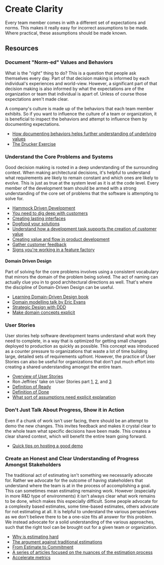 # Create Clarity

Every team member comes in with a different set of expectations and norms. This makes it really easy for incorrect assumptions to be made. Where practical, these assumptions should be made known.

## Resources

### Document "Norm-ed" Values and Behaviors

What is the "right" thing to do? This is a question that people ask themselves every day. Part of that decision making is informed by each individual's experiences and world-view. However, a significant part of that decision making is also informed by what the expectations are of the organization or team that individual is apart of. Unless of course those expectations aren't made clear.

A company's culture is made up of the behaviors that each team member exhibits. So if you want to influence the culture of a team or organization, it is beneficial to inspect the behaviors and attempt to influence them by documenting expectations.

- [How documenting behaviors helps further understanding of underlying values](https://culturewise.com/blog/who-cares-what-you-believe/)
- [The Drucker Exercise](https://agilewarrior.wordpress.com/2009/11/27/the-drucker-exercise/)

### Understand the Core Problems and Systems

Good decision making is rooted in a deep understanding of the surrounding context. When making architectural decisions, it's helpful to understand what requirements are likely to remain constant and which ones are likely to evolve. This is just as true at the system level as it is at the code level. Every member of the development team should be armed with a strong understanding of the core set of problems that the software is attempting to solve for.

- [Hammock Driven Development](https://www.youtube.com/watch?v=f84n5oFoZBc)
- [You need to dig deep with customers](https://github.com/97-things/97-things-every-programmer-should-know/tree/master/en/thing_97)
- [Creating lasting interfaces](https://www.youtube.com/watch?v=oyLBGkS5ICk)
- [Dogfood your solutions](https://medium.com/agileinsider/dogfooding-a-simple-practice-to-help-you-build-better-products-b5954af4d5f7)
- [Understand how a development task supports the creation of customer value](https://cloud.google.com/architecture/devops/devops-process-work-visibility-in-value-stream)
- [Creating value and flow in product development](https://www.youtube.com/watch?v=NGdx-f-aGXs)
- [Gather customer feedback](https://cloud.google.com/architecture/devops/devops-process-customer-feedback)
- [Signs you're working in a feature factory](https://cutle.fish/blog/12-signs-youre-working-in-a-feature-factory)

#### Domain Driven Design

Part of solving for the core problems involves using a consistent vocabulary that mirrors the domain of the problem being solved. The act of naming can actually clue you in to good architectural directions as well. That's where the discipline of Domain-Driven Design can be useful.

- [Learning Domain-Driven Design book](https://www.amazon.com/Learning-Domain-Driven-Design-Aligning-Architecture/dp/1098100131)
- [Domain modelling talk by Eric Evans](https://www.infoq.com/presentations/model-to-work-evans/)
- [Strategic Design with DDD](https://www.infoq.com/presentations/strategic-design-evans/)
- [Make domain concepts explicit](https://github.com/97-things/97-things-every-programmer-should-know/tree/master/en/thing_11)

### User Stories

User stories help software development teams understand what work they need to complete, in a way that is optimized for getting small changes deployed to production as quickly as possible. This concept was introduced as a counter pressure to organizations that waste a lot of time building large, detailed sets of requirements upfront. However, the practice of User Stories can also be useful for organizations that don't put much effort into creating a shared understanding amongst the entire team.

- [Overview of User Stories](https://www.industriallogic.com/blog/making-user-stories-work-for-you)
- Ron Jeffries' take on User Stories part [1](https://ronjeffries.com/xprog/blog/how-should-user-stories-be-written/), [2](https://ronjeffries.com/xprog/articles/expcardconversationconfirmation/), and [3](https://ronjeffries.com/articles/019-01ff/3cs-revisited/)
- [Definition of Ready](https://www.leadingagile.com/2015/07/definition-of-ready/)
- [Definition of Done](https://www.leadingagile.com/2017/02/definition-of-done/)
- [What sort of assumptions need explicit explanation](https://seilevel.com/requirements/are-there-functional-requirements-in-assumptions-of-use-cases)

### Don't Just Talk About Progress, Show it in Action

Even if a chunk of work isn't user facing, there should be an attempt to demo the new changes. This invites feedback and makes it crystal clear to the whole team what specific decisions have been made. This creates a clear shared context, which will benefit the entire team going forward.

- [Quick tips on hosting a good demo](https://agileforall.com/how-to-give-a-great-sprint-demo/)

### Create an Honest and Clear Understanding of Progress Amongst Stakeholders

The traditional act of estimating isn't something we necessarily advocate for. Rather we advocate for the outcome of having stakeholders that understand where the team is at in the process of accomplishing a goal. This can sometimes mean estimating remaining work. However (especially in more R&D type of environments) it isn't always clear what work remains to be done, which makes this especially difficult. Some people advocate for a complexity based estimates, some time-based estimates, others advocate for not estimating at all. It is helpful to understand the various perspectives as we don't believe there to be a one-size fits all answer for this problem. We instead advocate for a solid understanding of the various approaches, such that the right tool can be brought out for a given team or organization.

- [Why is estimating hard](https://blog.cleancoder.com/uncle-bob/2012/04/20/Why-Is-Estimating-So-Hard.html)
- [The argument against traditional estimations](https://vimeo.com/79128724)
- [From Estimate to Commitment](https://8thlight.com/blog/assets/FromEstimateToCommitment-3616004208b867532a7b968743df02b8.pdf)
- [A series of articles focused on the nuances of the estimation process](https://practisingxp.com/tag/estimation/)
- [Accelerate metrics](https://openpracticelibrary.com/blog/accelerate-metrics-software-delivery-performance-measurement/)
